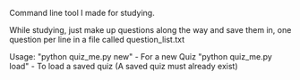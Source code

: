 Command line tool I made for studying.

While studying, just make up questions along the way and save them in, one question per line in a file called question_list.txt

Usage:
"python quiz_me.py new" - For a new Quiz
"python quiz_me.py load" - To load a saved quiz (A saved quiz must already exist)
